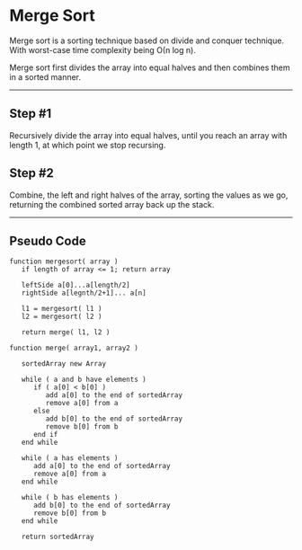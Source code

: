 # Merge Sort

Merge sort is a sorting technique based on divide and conquer technique. With worst-case time complexity being Ο(n log n).

Merge sort first divides the array into equal halves and then combines them in a sorted manner.

---

## Step #1

Recursively divide the array into equal halves, until you reach an array with length 1, at which point we stop recursing.

## Step #2

Combine, the left and right halves of the array, sorting the values as we go, returning the combined sorted array back up the stack.


---

## Pseudo Code

```
function mergesort( array )
   if length of array <= 1; return array

   leftSide a[0]...a[length/2]
   rightSide a[legnth/2+1]... a[n]

   l1 = mergesort( l1 )
   l2 = mergesort( l2 )

   return merge( l1, l2 )

function merge( array1, array2 )

   sortedArray new Array

   while ( a and b have elements )
      if ( a[0] < b[0] )
         add a[0] to the end of sortedArray
         remove a[0] from a
      else
         add b[0] to the end of sortedArray
         remove b[0] from b
      end if
   end while

   while ( a has elements )
      add a[0] to the end of sortedArray
      remove a[0] from a
   end while

   while ( b has elements )
      add b[0] to the end of sortedArray
      remove b[0] from b
   end while

   return sortedArray
```